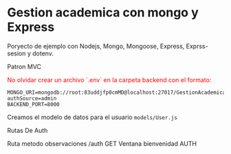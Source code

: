 # Gestion academica con mongo y Express

Poryecto de ejemplo con Nodejs, Mongo, Mongoose, Express,
Exprss-sesion y dotenv.

Patron MVC
<p style = "color: red";>
No olvidar crear un archivo `.env` en la carpeta backend con el formato:
</p>

```
MONGO_URI=mongodb://root:83uddjfp0cmMD@localhost:27017/GestionAcademica?authSource=admin
BACKEND_PORT=8000

```

Creamos el modelo de datos para el usuario `models/User.js`


Rutas De Auth 

Ruta metodo observaciones
/auth GET Ventana bienvenidad AUTH



